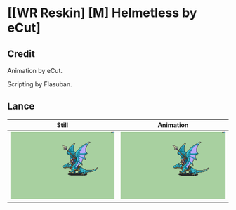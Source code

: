 # [\[WR Reskin\] \[M\] Helmetless by eCut]

## Credit

Animation by eCut.

Scripting by Flasuban.

## Lance

| Still | Animation |
| :---: | :-------: |
| ![Lance still](./Lance_000.png) | ![Lance animation](./Lance.gif) |
